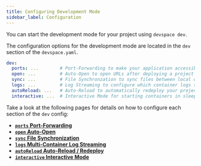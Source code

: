 ```yaml
---
title: Configuring Development Mode
sidebar_label: Configuration
---
```


You can start the development mode for your project using `devspace dev`.

The configuration options for the development mode are located in the `dev` section of the `devspace.yaml`.
```yaml
dev:
  ports: ...        # Port-Forwarding to make your application accessible on localhost
  open: ...         # Auto-Open to open URLs after deploying a project in development mode
  sync: ...         # File Synchronzation to sync files between local workspace and remote containers
  logs: ...         # Log Streaming to configure which container logs should be streamed
  autoReload: ...   # Auto-Reload to automatically redeploy your project when major changes occur to specific files
  interactive: ...  # Interactive Mode for starting containers in sleep mode and opening an interactive terminal session.
```

Take a look at the following pages for details on how to configure each section of the `dev` config:
- **[`ports` Port-Forwarding](../../../cli/development/configuration/port-forwarding)**
- **[`open` Auto-Open](../../../cli/development/configuration/auto-open)**
- **[`sync` File Synchronization](../../../cli/development/configuration/file-synchronization)**
- **[`logs` Multi-Container Log Streaming](../../../cli/development/configuration/logs-streaming)**
- **[`autoReload` Auto-Reload / Redeploy](../../../cli/development/configuration/auto-reloading)**
- **[`interactive` Interactive Mode](../../../cli/development/configuration/interactive-mode)**
